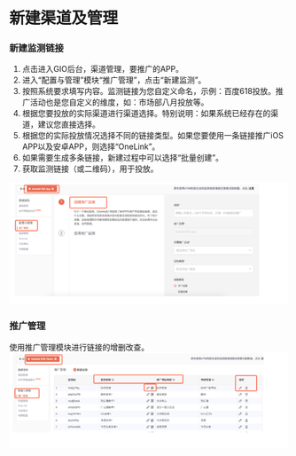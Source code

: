 # 新建渠道及管理

### 新建监测链接
1. 点击进入GIO后台，渠道管理，要推广的APP。
2. 进入“配置与管理”模块“推广管理”，点击“新建监测”。
3. 按照系统要求填写内容。监测链接为您自定义命名，示例：百度618投放。推广活动也是您自定义的维度，如：市场部八月投放等。
4. 根据您要投放的实际渠道进行渠道选择。特别说明：如果系统已经存在的渠道，建议您直接选择。
5. 根据您的实际投放情况选择不同的链接类型。如果您要使用一条链接推广iOS APP以及安卓APP，则选择“OneLink”。
6. 如果需要生成多条链接，新建过程中可以选择“批量创建”。
7. 获取监测链接（或二维码），用于投放。

![](/assets/qudaoguanli/20.png)

### 推广管理
使用推广管理模块进行链接的增删改查。
![](/assets/qudaoguanli/21.png)
